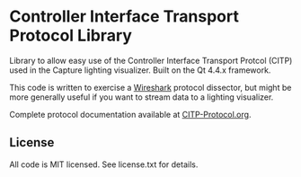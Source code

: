 Controller Interface Transport Protocol Library
===============================================

Library to allow easy use of the Controller Interface Transport Protcol (CITP) used in the Capture lighting visualizer.
Built on the Qt 4.4.x framework.

This code is written to exercise a [Wireshark](http://wireshark.org) protocol dissector, but might be more generally useful if you want to stream data to a lighting visualizer.

Complete protocol documentation available at [CITP-Protocol.org](http://www.citp-protocol.org/).

License
-------

All code is MIT licensed. See license.txt for details.

